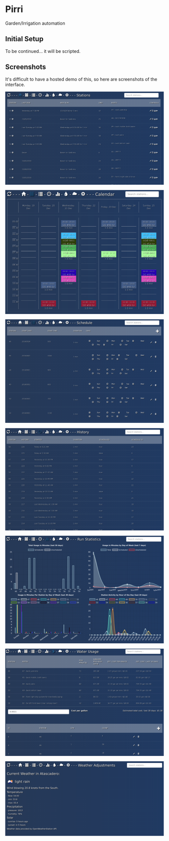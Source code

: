 # Pirri
Garden/Irrigation automation

## Initial Setup
To be continued... it will be scripted.

## Screenshots
It's difficult to have a hosted demo of this, so here are screenshots of the interface.


![Alt text](/static/screenshots/stations.png?raw=true "View and trigger station activity.")


![Alt text](/static/screenshots/cal.png?raw=true "View station schedule in visual format.  Click on a time add new event.")


![Alt text](/static/screenshots/schedule.png?raw=true "View and modify the station activation schedule.")


![Alt text](/static/screenshots/history.png?raw=true "View station activity history.")


![Alt text](/static/screenshots/stats.png?raw=true "Data visualization of stations activity.")


![Alt text](/static/screenshots/usage.png?raw=true "Use this tool to get an estmated monthly cost of running your irrigation system, broken down by station.")


![Alt text](/static/screenshots/weather.png?raw=true "View the current weather for your area.  This is also used to modify the automated activity times of stations based on rain/heat/freeze data.  Optionally enabled.")

